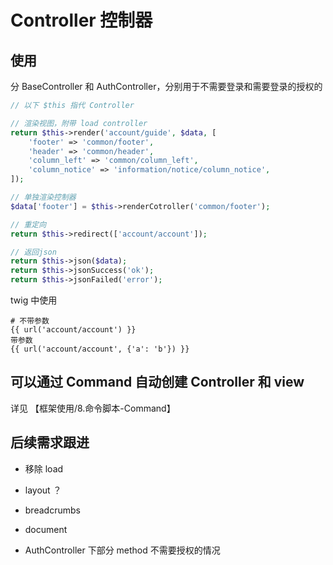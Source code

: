 # Controller 控制器

## 使用

分 BaseController 和 AuthController，分别用于不需要登录和需要登录的授权的

```php
// 以下 $this 指代 Controller

// 渲染视图，附带 load controller
return $this->render('account/guide', $data, [
    'footer' => 'common/footer',
    'header' => 'common/header',
    'column_left' => 'common/column_left',
    'column_notice' => 'information/notice/column_notice',
]);

// 单独渲染控制器
$data['footer'] = $this->renderCotroller('common/footer');

// 重定向
return $this->redirect(['account/account']);

// 返回json
return $this->json($data);
return $this->jsonSuccess('ok');
return $this->jsonFailed('error');
```

twig 中使用

```twig
# 不带参数
{{ url('account/account') }}
带参数
{{ url('account/account', {'a': 'b'}) }}
```

## 可以通过 Command 自动创建 Controller 和 view

详见 【框架使用/8.命令脚本-Command】

## 后续需求跟进

- 移除 load

- layout ？

- breadcrumbs

- document

- AuthController 下部分 method 不需要授权的情况